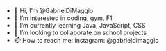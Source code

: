 - 👋 Hi, I’m @GabrielDiMaggio
- 👀 I’m interested in coding, gym, F1
- 🌱 I’m currently learning Java, JavaScript, CSS
- 💞️ I’m looking to collaborate on school projects
- 📫 How to reach me: instagram: @gabrieldimaggio

<!---
GabrielDiMaggio/GabrielDiMaggio is a ✨ special ✨ repository because its `README.md` (this file) appears on your GitHub profile.
You can click the Preview link to take a look at your changes.
--->
